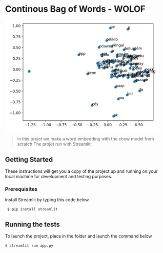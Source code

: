 # Continous Bag of Words - WOLOF


![CBOW-WOLOF](https://github.com/abdouaziz/cbow-wolof/blob/master/images/cbow-wolof.JPG)

> In this projet we make a word embedding with the cbow model from scratch 
> The projet run with Streamlit



## Getting Started

These instructions will get you a copy of the project up and running on your local machine for development and testing purposes. 

### Prerequisites

 
install Streamlit by typing this code below 

```
 $ pip install streamlit
```

## Running the tests

To launch the project, place  in the folder and launch the command below

```
$ streamlit run app.py
```
 



